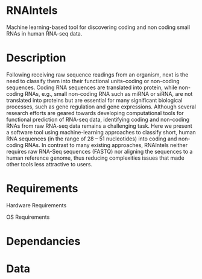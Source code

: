 # RNAIntels
Machine learning-based tool for discovering coding and non coding small RNAs in human RNA-seq data.
# Description
Following receiving raw sequence readings from an organism, next is the need to classify them into their functional units–coding or non-coding sequences. Coding RNA sequences are translated into protein, while non-coding RNAs, e.g., small non-coding RNA such as miRNA or siRNA, are not translated into proteins but are essential for many significant biological processes, such as gene regulation and gene expressions. Although several research efforts are geared towards developing computational tools for functional prediction of RNA-seq data, identifying coding and non-coding RNAs from raw RNA-seq data remains a challenging task. Here we present a software tool using machine-learning approaches to classify short, human RNA sequences (in the range of 28 – 51 nucleotides) into coding and non-coding RNAs. In contrast to many existing approaches, RNAIntels neither requires raw RNA-Seq sequences (FASTQ) nor aligning the sequences to a human reference genome, thus reducing complexities issues that made other tools less attractive to users.
# Requirements

Hardware Requirements

OS Requirements

# Dependancies

# Data

